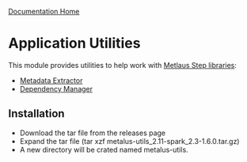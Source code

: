 [Documentation Home](../docs/readme.md)

# Application Utilities
This module provides utilities to help work with [Metlaus Step libraries](../docs/step-libraries.md):

* [Metadata Extractor](../docs/metadata-extractor.md)
* [Dependency Manager](../docs/dependency-manager.md)

## Installation
* Download the tar file from the releases page
* Expand the tar file (tar xzf metalus-utils_2.11-spark_2.3-1.6.0.tar.gz)
* A new directory will be crated named metalus-utils.
